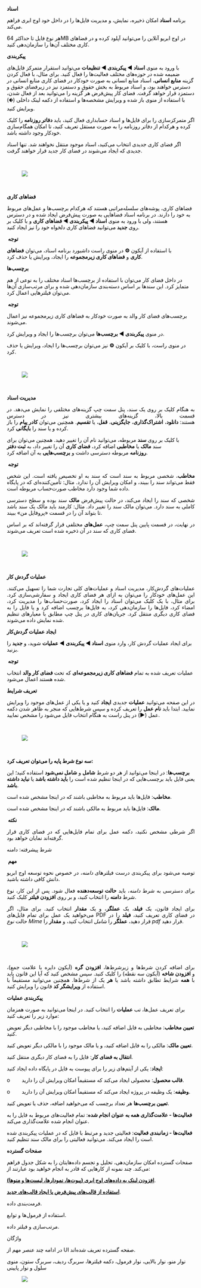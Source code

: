 <p><span class="text-big" style="color:hsl(0,0%,0%);"><strong>اسناد</strong></span></p><p><span style="color:hsl(0,0%,0%);">برنامه&nbsp;<strong>اسناد</strong>&nbsp;امکان ذخیره، نمایش، و مدیریت فایل‌ها را در داخل خود اوج ابری فراهم می‌کند.</span></p><p><span style="color:hsl(0,0%,0%);">هر نوع فایل تا حداکثر 64MB در اوج ابریو آنلاین را می‌توانید آپلود کرده و در فضاهای کاری مختلف آن‌ها را سازمان‌دهی کنید.</span></p><p><span class="text-big" style="color:hsl(0,0%,0%);"><strong>پیکربندی</strong></span></p><p><span style="color:hsl(0,0%,0%);">با ورود به منوی&nbsp;<strong>اسناد ◄ پیکربندی ◄ تنظیمات</strong>&nbsp;می‌توانید استقرار متمرکز فایل‌های ضمیمه شده در حوزه‌های مختلف فعالیت‌ها را فعال کنید. برای مثال، با فعال کردن گزینه&nbsp;<strong>منابع انسانی</strong>، اسناد منابع انسانی به صورت خودکار در فضای کاری منابع انسانی در دسترس خواهند بود، و اسناد مربوط به بخش حقوق و دستمزد نیز در زیرفضای حقوق و دستمزد قرار خواهد گرفت. فضای کار پیش‌فرض هر گزینه را می‌توانید بعد از فعال شدن، با استفاده از منوی باز شده و ویرایش مشخصه‌ها و استفاده از دکمه لینک داخلی (<strong>🡸</strong>) ویرایش کنید.</span></p><p><span style="color:hsl(0,0%,0%);">اگر متمرکزسازی را برای فایل‌ها و اسناد حسابداری فعال کنید، باید&nbsp;<strong>دفاتر روزنامه</strong>&nbsp;را کلیک کرده و هرکدام از دفاتر روزنامه را به صورت مستقل تعریف کنید، تا امکان همگام‌سازی خودکار وجود داشته باشد.</span></p><p><span style="color:hsl(0,0%,0%);">اگر فضای کاری جدیدی انتخاب می‌کنید، اسناد موجود منتقل نخواهند شد. تنها اسناد جدیدی که ایجاد می‌شوند در فضای کار جدید قرار خواهند گرفت.</span></p><p>&nbsp;</p><figure class="image"><img src="https://hub.amootsoft.com/content/editor/c967cd27-a2f1-4857-a15f-b1c2194c167dCapture.JPG.jpg"></figure><p>&nbsp;</p><p><span class="text-big" style="color:hsl(0,0%,0%);"><strong>فضاهای کاری</strong></span></p><p><span style="color:hsl(0,0%,0%);">فضاهای کاری، پوشه‌های سلسله‌مراتبی هستند که هرکدام برچسب‌ها و عمل‌های مربوط به خود را دارند. در برنامه اسناد فضاهایی به صورت پیش‌فرض ایجاد شده و در دسترس هستند، ولی با ورود به منوی&nbsp;<strong>اسناد ◄ پیکربندی ◄ فضاهای کاری</strong>&nbsp;و با کلیک بر روی&nbsp;<strong>جدید</strong>&nbsp;می‌توانید فضاهای کاری دلخواه خود را نیز ایجاد کنید.</span></p><p><span style="color:hsl(0,0%,0%);"><strong>&nbsp;توجه</strong></span></p><p><span style="color:hsl(0,0%,0%);">با استفاده از آیکون&nbsp;<strong>⚙</strong>&nbsp;در منوی راست داشبورد برنامه اسناد، می‌توان&nbsp;<strong>فضاهای کاری</strong>&nbsp;و&nbsp;<strong>فضاهای کاری زیرمجموعه</strong>&nbsp;را ایجاد، ویرایش یا حذف کرد.</span></p><p><span style="color:hsl(0,0%,0%);"><strong>برچسب‌ها</strong></span></p><p><span style="color:hsl(0,0%,0%);">در داخل فضای کار می‌توان با استفاده از برچسب‌ها اسناد مختلف را به نوعی از هم متمایز کرد. این سندها بر اساس دسته‌بندی سازمان‌دهی شده و برای مرتب‌سازی آن‌ها می‌توان فیلترهایی اعمال کرد.</span></p><p><span style="color:hsl(0,0%,0%);"><strong>&nbsp;توجه</strong></span></p><p><span style="color:hsl(0,0%,0%);">برچسب‌های فضای کار والد به صورت خودکار به فضاهای کاری زیرمجموعه نیز اعمال می‌شوند.</span></p><p><span style="color:hsl(0,0%,0%);">در منوی&nbsp;<strong>پیکربندی ◄ برچسب‌ها</strong>&nbsp;می‌توان برچسب‌ها را ایجاد و ویرایش کرد.</span></p><p><span style="color:hsl(0,0%,0%);">در منوی راست، با کلیک بر آیکون&nbsp;<strong>⚙</strong>&nbsp;نیز می‌توان برچسب‌ها را ایجاد، ویرایش یا حذف کرد.</span></p><p>&nbsp;</p><figure class="image"><img src="https://hub.amootsoft.com/content/editor/0c68cd7f-e2dc-4296-89e0-0a9c3ef8214cCapture2.JPG.jpg"></figure><p>&nbsp;</p><p><span class="text-big" style="color:hsl(0,0%,0%);"><strong>مدیریت اسناد</strong></span></p><p style="text-align:justify;"><span style="color:hsl(0,0%,0%);">به هنگام کلیک بر روی یک سند، پنل سمت چپ گزینه‌های مختلفی را نمایش می‌دهد. در قسمت بالا، گزینه‌های بیشتری نیز در دسترس هستند:&nbsp;<strong>دانلود</strong>،&nbsp;<strong>اشتراک‌گذاری</strong>،&nbsp;<strong>جایگزینی</strong>،&nbsp;<strong>قفل</strong>، یا&nbsp;<strong>تقسیم</strong>. همچنین می‌توان&nbsp;<strong>کادر پیام</strong>&nbsp;را باز کرده و یا سند را&nbsp;<strong>بایگانی</strong>&nbsp;کرد.</span></p><p><span style="color:hsl(0,0%,0%);">با کلیک بر روی&nbsp;<strong>سند</strong>&nbsp;مربوطه، می‌توانید نام آن را تغییر دهید. همچنین می‌توان برای سند&nbsp;<strong>مالک</strong>&nbsp;یا&nbsp;<strong>مخاطبی</strong>&nbsp;اضافه کرد،&nbsp;<strong>فضای کاری</strong>&nbsp;آن را تغییر داد، به&nbsp;<strong>ثبت دفتر روزنامه</strong>&nbsp;مربوطه دسترسی داشت و&nbsp;<strong>برچسب‌هایی</strong>&nbsp;به آن اضافه کرد.</span></p><p><span style="color:hsl(0,0%,0%);"><strong>&nbsp;توجه</strong></span></p><p style="text-align:justify;"><span style="color:hsl(0,0%,0%);"><strong>مخاطب</strong>، شخصی مربوط به سند است که سند به او تخصیص یافته است. این شخص فقط می‌تواند سند را ببیند، و امکان ویرایش آن را ندارد. مثال: تأمین‌کننده‌ای که در پایگاه داده شما وجود دارد مخاطب صورت‌حساب مربوطه است.</span></p><p style="text-align:justify;"><span style="color:hsl(0,0%,0%);">شخصی که سند را ایجاد می‌کند، در حالت پیش‌فرض&nbsp;<strong>مالک</strong>&nbsp;سند بوده و سطح دسترسی کاملی به سند دارد. می‌توان مالک سند را تغییر داد. مثال: کارمند باید مالک یک سند باشد تا بتواند آن را در قسمت «پروفایل من» ببیند.</span></p><p style="text-align:justify;"><span style="color:hsl(0,0%,0%);">در نهایت، در قسمت پایین پنل سمت چپ،&nbsp;<strong>عمل‌های</strong>&nbsp;مختلفی قرار گرفته‌اند که بر اساس فضای کاری که سند در آن ذخیره شده است تعریف می‌شوند.</span></p><p style="text-align:justify;">&nbsp;</p><figure class="image"><img src="https://hub.amootsoft.com/content/editor/9255f107-0c1b-4989-8403-63a46b3a1c0cCapture3.JPG.jpg"></figure><p style="text-align:justify;">&nbsp;</p><p style="text-align:justify;"><span class="text-big" style="color:hsl(0,0%,0%);"><strong>عملیات گردش کار</strong></span></p><p style="text-align:justify;"><span style="color:hsl(0,0%,0%);">عملیات‌های گردش‌کار، مدیریت اسناد و عملیات‌های کلی تجارت شما را تسهیل می‌کنند. این عمل‌های خودکار را می‌توان به ازای هر فضای کاری ایجاد و سفارشی‌سازی کرد. برای مثال، با یک کلیک می‌توان اسناد را ایجاد کرد، صورت‌حساب‌ها را مدیریت کرد، امضاء کرد، فایل‌ها را سازمان‌دهی کرد، به فایل‌ها برچسب اضافه کرد و یا فایل را به فضای کاری دیگری منتقل کرد. جریان‌های کاری در پنل چپ مطابق با معیارهای تنظیم شده نمایش داده می‌شوند.</span></p><p><span class="text-big" style="color:hsl(0,0%,0%);"><strong>ایجاد عملیات گردش‌کار</strong></span></p><p><span style="color:hsl(0,0%,0%);">برای ایجاد عملیات گردش کار، وارد منوی&nbsp;<strong>اسناد ◄ پیکربندی ◄ عملیات</strong>&nbsp;شوید، و&nbsp;<strong>جدید</strong>&nbsp;را بزنید.</span></p><p><span style="color:hsl(0,0%,0%);"><strong>&nbsp;توجه</strong></span></p><p><span style="color:hsl(0,0%,0%);">عملیات تعریف شده به تمام&nbsp;<strong>فضاهای کاری زیرمجموعه‌ای</strong>&nbsp;که تحت&nbsp;<strong>فضای کار والد</strong>&nbsp;انتخاب شده هستند اعمال می‌شود.</span></p><p><span class="text-big" style="color:hsl(0,0%,0%);"><strong>تعریف شرایط</strong></span></p><p style="text-align:justify;"><span style="color:hsl(0,0%,0%);">در این صفحه می‌توانید&nbsp;<strong>عملیات</strong>&nbsp;جدیدی&nbsp;<strong>ایجاد</strong>&nbsp;کنید و یا یکی از عمل‌های موجود را ویرایش نمایید. ابتدا باید&nbsp;<strong>نام عمل</strong>&nbsp;را تعریف کرده و سپس شرط‌هایی که منجر به ظاهر شدن دکمه عمل (<strong>▶</strong>) در پنل راست به هنگام انتخاب فایل می‌شود را مشخص نمایید.</span></p><p style="text-align:justify;">&nbsp;</p><figure class="image"><img src="https://hub.amootsoft.com/content/editor/f4a0277a-c03c-4858-af2f-61dd9732e44cCapture4.JPG.jpg"></figure><p style="text-align:justify;">&nbsp;</p><p><span class="text-big" style="color:hsl(0,0%,0%);"><strong>سه نوع شرط پایه را می‌توان تعریف کرد:</strong></span></p><p><span style="color:hsl(0,0%,0%);"><strong>برچسب‌ها</strong>: در اینجا می‌توانید از هر دو شرط&nbsp;<strong>شامل</strong>&nbsp;و&nbsp;<strong>شامل نمی‌شود</strong>&nbsp;استفاده کنید؛ این یعنی فایل باید برچسب‌هایی که در اینجا تنظیم شده است را&nbsp;<strong>باید داشته باشد</strong>&nbsp;یا&nbsp;<strong>نباید داشته باشد</strong>.</span></p><p><span style="color:hsl(0,0%,0%);"><strong>مخاطب</strong>: فایل‌ها باید مربوط به مخاطبی باشند که در اینجا مشخص شده است.</span></p><p><span style="color:hsl(0,0%,0%);"><strong>مالک</strong>: فایل‌ها باید مربوط به مالکی باشند که در اینجا مشخص شده است.</span></p><p><span style="color:hsl(0,0%,0%);"><strong>&nbsp;نکته</strong></span></p><p style="text-align:justify;"><span style="color:hsl(0,0%,0%);">اگر شرطی مشخص نکنید، دکمه عمل برای تمام فایل‌هایی که در فضای کاری قرار گرفته‌اند نمایان خواهد بود.</span></p><p style="text-align:justify;"><span style="color:hsl(0,0%,0%);">شرط پیشرفته: دامنه</span></p><p style="text-align:justify;"><span style="color:hsl(0,0%,0%);"><strong>&nbsp;مهم</strong></span></p><p style="text-align:justify;"><span style="color:hsl(0,0%,0%);">توصیه می‌شود برای پیکربندی درست فیلترهای&nbsp;<i>دامنه</i>، در خصوص نحوه توسعه اوج ابریو دانش کافی داشته باشید.</span></p><p style="text-align:justify;"><span style="color:hsl(0,0%,0%);">برای دسترسی به شرط&nbsp;<i>دامنه</i>، باید&nbsp;<strong>حالت توسعه‌دهنده</strong>&nbsp;فعال شود. پس از این کار، نوع شرط&nbsp;<strong>دامنه</strong>&nbsp;را انتخاب کنید، و بر روی&nbsp;<strong>افزودن فیلتر</strong>&nbsp;کلیک کنید.</span></p><p style="text-align:justify;"><span style="color:hsl(0,0%,0%);">برای ایجاد قانون، یک&nbsp;<strong>فیلد</strong>، یک&nbsp;<strong>عملگر</strong>، و یک&nbsp;<strong>مقدار</strong>&nbsp;انتخاب کنید. برای مثال، اگر می‌خواهید یک عمل برای تمام فایل‌های PDF در فضای کاری تعریف کنید،&nbsp;<strong>فیلد</strong>&nbsp;را در حالت&nbsp;<i>نوع Mime</i>&nbsp;قرار دهید،&nbsp;<strong>عملگر</strong>&nbsp;را&nbsp;<i>شامل</i>&nbsp;انتخاب کنید، و&nbsp;<strong>مقدار</strong>&nbsp;را&nbsp;<i>pdf</i>&nbsp;قرار دهید.</span></p><p style="text-align:justify;">&nbsp;</p><figure class="image"><img src="https://hub.amootsoft.com/content/editor/c03759f0-ea7c-4aec-b392-fd94f7563368Capture5.JPG.jpg"></figure><p style="text-align:justify;">&nbsp;</p><p style="text-align:justify;"><span style="color:hsl(0,0%,0%);">برای اضافه کردن شرط‌ها و زیرشرط‌ها،&nbsp;<strong>افزودن گره</strong>&nbsp;(آیکون دایره با علامت جمع)، و&nbsp;<strong>افزودن شاخه</strong>&nbsp;(آیکون سه نقطه) را کلیک کنید. سپس مشخص کنید که آیا این قانون باید با&nbsp;<strong>همه</strong>&nbsp;شرایط تطابق داشته باشد یا&nbsp;<strong>هر</strong>&nbsp;یک از شرط‌ها. همچنین می‌توانید مستقیماً با استفاده از&nbsp;<strong>ویرایشگر کد</strong>&nbsp;قانون را ویرایش کنید.</span></p><p><span style="color:hsl(0,0%,0%);"><strong>پیکربندی عملیات</strong></span></p><p><span style="color:hsl(0,0%,0%);">برای تعریف عمل‌ها، تب&nbsp;<strong>عملیات</strong>&nbsp;را انتخاب کنید. در اینجا می‌توانید به صورت همزمان موارد زیر را تعریف کنید:</span></p><p><span style="color:hsl(0,0%,0%);"><strong>تعیین مخاطب</strong>: مخاطبی به فایل اضافه کنید، یا مخاطب موجود را با مخاطبی دیگر تعویض کنید.</span></p><p><span style="color:hsl(0,0%,0%);"><strong>تعیین مالک</strong>: مالکی را به فایل اضافه کنید، و یا مالک موجود را با مالکی دیگر تعویض کنید.</span></p><p><span style="color:hsl(0,0%,0%);"><strong>انتقال به فضای کار</strong>: فایل را به فضای کار دیگری منتقل کنید.</span></p><p><span style="color:hsl(0,0%,0%);"><strong>ایجاد</strong>: یکی از آیتم‌های زیر را برای پیوست به فایل در پایگاه داده ایجاد کنید:</span></p><p><span style="color:hsl(0,0%,0%);">o&nbsp;&nbsp;&nbsp;&nbsp;&nbsp;&nbsp;&nbsp; <strong>قالب محصول</strong>: محصولی ایجاد می‌کند که مستقیماً امکان ویرایش آن را دارید.</span></p><p><span style="color:hsl(0,0%,0%);">o&nbsp;&nbsp;&nbsp;&nbsp;&nbsp;&nbsp;&nbsp; <strong>وظیفه</strong>: یک وظیفه در پروژه ایجاد می‌کند که مستقیماً امکان ویرایش آن را دارید.</span></p><p><span style="color:hsl(0,0%,0%);"><strong>تعیین برچسب‌ها</strong>&nbsp;هر تعداد برچسب که می‌خواهید اضافه، حذف یا تعویض کنید.</span></p><p><span style="color:hsl(0,0%,0%);"><strong>فعالیت‌ها - علامت‌گذاری همه به عنوان انجام شده</strong>: تمام فعالیت‌های مربوط به فایل را به عنوان انجام شده علامت‌گذاری می‌کند.</span></p><p><span style="color:hsl(0,0%,0%);"><strong>فعالیت‌ها - زمانبندی فعالیت</strong>: فعالیتی جدید و مرتبط با فایل که در عملیات پیکربندی شده است را ایجاد می‌کند. می‌توانید فعالیتی را برای مالک سند تنظیم کنید.</span></p><p><span class="text-big" style="color:hsl(0,0%,0%);"><strong>صفحات گسترده</strong></span></p><p><span style="color:hsl(0,0%,0%);">صفحات گسترده امکان سازمان‌دهی، تحلیل و تجسم داده‌هایتان را به شکل جدول فراهم می‌کند. چند نمونه از کارهایی که قادر به انجام خواهید بود عبارتند از:</span></p><p><a href="https://www.tashilgostar.com/documentation/16.0/applications/finance/spreadsheet/insert.html"><span style="color:hsl(0,0%,0%);"><strong>افزودن لینک به داده‌های اوج ابری (پیوت‌ها، نمودارها، لیست‌ها و منوها)</strong></span></a><span style="color:hsl(0,0%,0%);">.</span></p><p><a href="https://www.tashilgostar.com/documentation/16.0/applications/finance/spreadsheet/templates.html"><span style="color:hsl(0,0%,0%);"><strong>استفاده از قالب‌های پیش‌فرض یا ایجاد قالب‌های جدید</strong></span></a><span style="color:hsl(0,0%,0%);">.</span></p><p><span style="color:hsl(0,0%,0%);">فرمت‌بندی داده.</span></p><p><span style="color:hsl(0,0%,0%);">استفاده از فرمول‌ها و توابع.</span></p><p><span style="color:hsl(0,0%,0%);">مرتب‌سازی و فیلتر داده.</span></p><p><span style="color:hsl(0,0%,0%);">واژگان</span></p><p><span style="color:hsl(0,0%,0%);">در ادامه چند عنصر مهم از&nbsp;UI&nbsp;صفحه گسترده تعریف شده‌اند.</span></p><p><span style="color:hsl(0,0%,0%);">نوار منو، نوار بالایی، نوار فرمول، دکمه فیلترها، سربرگ ردیف، سربرگ ستون، منوی سلول و نوار پایینی</span></p><figure class="image"><img src="https://hub.amootsoft.com/content/editor/144bdc27-9bcd-4ad3-8a5e-5cccd4a704cdCapture6.JPG.jpg"></figure>